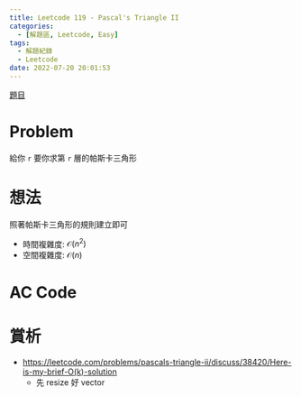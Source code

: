 ```yaml
---
title: Leetcode 119 - Pascal's Triangle II
categories:
  - [解題區, Leetcode, Easy]
tags:
  - 解題紀錄
  - Leetcode
date: 2022-07-20 20:01:53
---
```


[題目](https://leetcode.com/problems/pascals-triangle-ii/)

# Problem

給你 `r` 要你求第 `r` 層的帕斯卡三角形

# 想法

照著帕斯卡三角形的規則建立即可

- 時間複雜度: $\mathcal{O}(n^2)$
- 空間複雜度: $\mathcal{O}(n)$

# AC Code
<script src="https://emgithub.com/embed.js?target=https%3A%2F%2Fgithub.com%2Froy4801%2Fsolved_problems%2Fblob%2Fmaster%2Fleetcode%2F119.cpp%23L17-L37&style=github&showBorder=on&showLineNumbers=on&showFileMeta=on&showCopy=on"></script>

# 賞析

- https://leetcode.com/problems/pascals-triangle-ii/discuss/38420/Here-is-my-brief-O(k)-solution
  - 先 resize 好 vector
